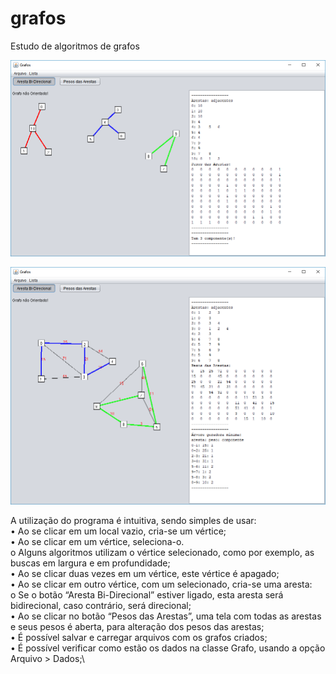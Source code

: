 # grafos
Estudo de algoritmos de grafos



![alt text](https://github.com/mreis76/grafos/blob/master/grafo1.png?raw=true)

![alt text](https://github.com/mreis76/grafos/blob/master/grafo2.png?raw=true)


A utilização do programa é intuitiva, sendo simples de usar:\
•	Ao se clicar em um local vazio, cria-se um vértice;\
•	Ao se clicar em um vértice, seleciona-o.\
  o	Alguns algoritmos utilizam o vértice selecionado, como por exemplo, as buscas em largura e em profundidade;\
•	Ao se clicar duas vezes em um vértice, este vértice é apagado;\
•	Ao se clicar em outro vértice, com um selecionado, cria-se uma aresta:\
  o	Se o botão “Aresta Bi-Direcional” estiver ligado, esta aresta será bidirecional, caso contrário, será direcional;\
•	Ao se clicar no botão “Pesos das Arestas”, uma tela com todas as arestas e seus pesos é aberta, para alteração dos pesos das arestas;\
•	É possível salvar e carregar arquivos com os grafos criados;\
•	É possível verificar como estão os dados na classe Grafo, usando a opção Arquivo > Dados;\

